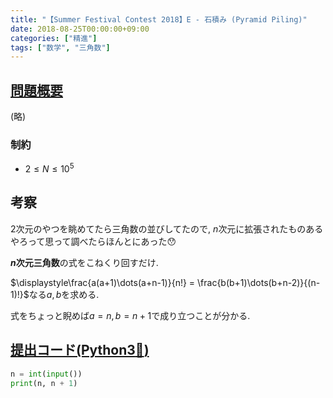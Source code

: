```yaml
---
title: "【Summer Festival Contest 2018】E - 石積み (Pyramid Piling)"
date: 2018-08-25T00:00:00+09:00
categories: ["精進"]
tags: ["数学", "三角数"]
---
```


## [問題概要](https://atcoder.jp/contests/summerfes2018-div2/tasks/summerfes2018_e)

(略)

### 制約

* $2 \leq N \leq 10^5$

## 考察

2次元のやつを眺めてたら三角数の並びしてたので, $n$次元に拡張されたものあるやろって思って調べたらほんとにあった:hushed:

**$n$次元三角数**の式をこねくり回すだけ.

$\displaystyle\frac{a(a+1)\dots(a+n-1)}{n!} = \frac{b(b+1)\dots(b+n-2)}{(n-1)!}$なる$a,b$を求める.

式をちょっと睨めば$a=n,b=n+1$で成り立つことが分かる.

## [提出コード(Python3:snake:)]((https://atcoder.jp/contests/summerfes2018-div2/submissions/3070531))

```python
n = int(input())
print(n, n + 1)
```
